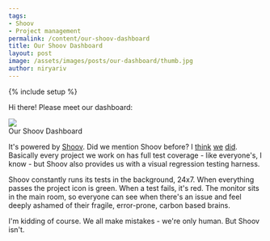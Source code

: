 ```yaml
---
tags:
- Shoov
- Project management
permalink: /content/our-shoov-dashboard
title: Our Shoov Dashboard
layout: post
image: /assets/images/posts/our-dashboard/thumb.jpg
author: niryariv
---
```


{% include setup %}

Hi there! Please meet our dashboard:

<div class="thumbnail">
  <img src="{{BASE_PATH}}/assets/images/posts/our-dashboard/image1.jpg">
  <div class="caption">Our Shoov Dashboard</div>
</div>

It's powered by [Shoov](http://shoov.io). Did we mention Shoov before? I [think](http://www.gizra.com/content/shoov-ci-tests-live-site) [we](http://www.gizra.com/content/cross-browser-visual-regression-with-shoov) [did](http://www.gizra.com/content/visual-regression-travis-shoov-ngrok). Basically every project we work on has full test coverage - like everyone's, I know - but Shoov also provides us with a visual regression testing harness.

Shoov constantly runs its tests in the background, 24x7. When everything passes the project icon is green. When a test fails, it's red. The monitor sits in the main room, so everyone can see when there's an issue and feel deeply ashamed of their fragile, error-prone, carbon based brains.

I'm kidding of course. We all make mistakes - we're only human. But Shoov isn't.
